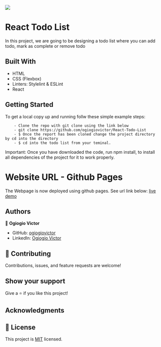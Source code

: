 ![](https://img.shields.io/badge/Microverse-blueviolet)

# React Todo List

In this project, we are going to be designing a todo list where you can add todo, mark as complete or remove todo

## Built With

- HTML
- CSS (Flexbox)
- Linters: Stylelint & ESLint
- React 

## Getting Started

To get a local copy up and running follw these simple example steps:

```
    - Clone the repo with git clone using the link below
    - git clone https://github.com/ogiogiovictor/React-Todo-List
    - $ Once the report has been cloned change the project directory by cd into the directory
    - $ cd into the todo list from your teminal.
```
Important: Once you have downloaded the code, run npm install, to install all dependencies of the project for it to work properly.

# Website URL - Github Pages
The Webpage is now deployed using github pages. See url link below:
[live demo]( https://github.com/ogiogiovictor/React-Todo-List/dist)


## Authors
👤 **Ogiogio Victor**

- GitHub: [ogiogiovictor](https://github.com/ogiogiovictor) 
- LinkedIn: [Ogiogio Victor](https://www.linkedin.com/in/ogiogio-victor-a096a0181/)

## 🤝 Contributing

Contributions, issues, and feature requests are welcome!

## Show your support

Give a ⭐️ if you like this project!

## Acknowledgments

## 📝 License

This project is [MIT](./MIT.md) licensed.
